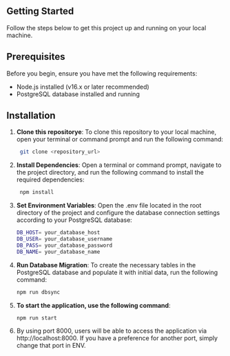 ## Getting Started

Follow the steps below to get this project up and running on your local machine.

## Prerequisites
Before you begin, ensure you have met the following requirements:

- Node.js installed (v16.x or later recommended)
- PostgreSQL database installed and running

## Installation
1. **Clone this repositorye**: To clone this repository to your local machine, open your terminal or command prompt and run the following command:
   ```bash
    git clone <repository_url>
    ```
2. **Install Dependencies**: Open a terminal or command prompt, navigate to the project directory, and run the following command to install the required dependencies:
   ```bash
    npm install
    ```

3. **Set Environment Variables**: Open the .env file located in the root directory of the project and configure the database connection settings according to your PostgreSQL database:
    ``` bash
    DB_HOST= your_database_host
    DB_USER= your_database_username
    DB_PASS= your_database_password
    DB_NAME= your_database_name
    ```
    
4. **Run Database Migration**: To create the necessary tables in the PostgreSQL database and populate it with initial data, run the following command:
    ``` bash
    npm run dbsync
    ```

6. **To start the application, use the following command**: 
    ``` bash
    npm run start
    ```

6. By using port 8000, users will be able to access the application via http://localhost:8000. If you have a preference for another port, simply change that port in ENV.

